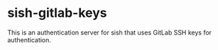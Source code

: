 # sish-gitlab-keys

This is an authentication server for sish that uses GitLab SSH keys for authentication.
